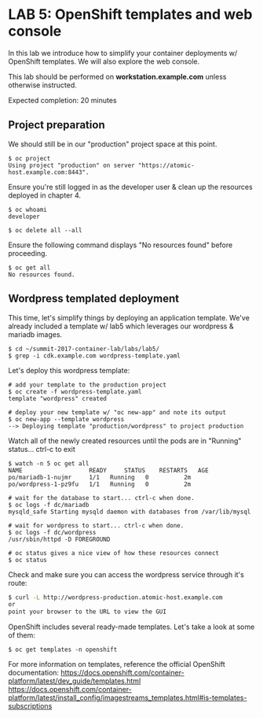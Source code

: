 # LAB 5: OpenShift templates and web console

In this lab we introduce how to simplify your container deployments w/ OpenShift templates.  We will also explore the web console.

This lab should be performed on **workstation.example.com** unless otherwise instructed.

Expected completion: 20 minutes

## Project preparation

We should still be in our "production" project space at this point.
```shell
$ oc project
Using project "production" on server "https://atomic-host.example.com:8443".
```

Ensure you're still logged in as the developer user & clean up the resources deployed in chapter 4.
```shell
$ oc whoami
developer

$ oc delete all --all
```

Ensure the following command displays "No resources found" before proceeding.
```shell
$ oc get all
No resources found.
```

## Wordpress templated deployment

This time, let's simplify things by deploying an application template.  We've already included a template w/ lab5 which leverages our wordpress & mariadb images.
```shell
$ cd ~/summit-2017-container-lab/labs/lab5/
$ grep -i cdk.example.com wordpress-template.yaml
```

Let's deploy this wordpress template:
```shell
# add your template to the production project
$ oc create -f wordpress-template.yaml
template "wordpress" created

# deploy your new template w/ "oc new-app" and note its output
$ oc new-app --template wordpress
--> Deploying template "production/wordpress" to project production
```

Watch all of the newly created resources until the pods are in "Running" status... ctrl-c to exit
```shell
$ watch -n 5 oc get all
NAME                   READY     STATUS    RESTARTS   AGE
po/mariadb-1-nujmr     1/1	 Running   0          2m
po/wordpress-1-pz9fu   1/1	 Running   0          2m

# wait for the database to start... ctrl-c when done.
$ oc logs -f dc/mariadb
mysqld_safe Starting mysqld daemon with databases from /var/lib/mysql

# wait for wordpress to start... ctrl-c when done.
$ oc logs -f dc/wordpress
/usr/sbin/httpd -D FOREGROUND

# oc status gives a nice view of how these resources connect
$ oc status
```

Check and make sure you can access the wordpress service through it's route:
```bash
$ curl -L http://wordpress-production.atomic-host.example.com
or
point your browser to the URL to view the GUI
```

OpenShift includes several ready-made templates. Let's take a look at some of them:
```shell
$ oc get templates -n openshift
```

For more information on templates, reference the official OpenShift documentation:
https://docs.openshift.com/container-platform/latest/dev_guide/templates.html
https://docs.openshift.com/container-platform/latest/install_config/imagestreams_templates.html#is-templates-subscriptions